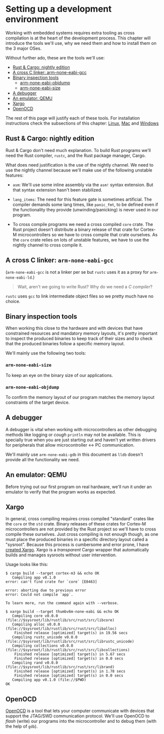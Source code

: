 # Setting up a development environment

Working with embedded systems requires extra tooling as cross compilation is at
the heart of the development process. This chapter will introduce the tools
we'll use, why we need them and how to install them on the 3 major OSes.

Without further ado, these are the tools we'll use:

- [Rust & Cargo: nightly edition][rust]
- [A cross C linker: arm-none-eabi-gcc][gcc]
- [Binary inspection tools][binutils]
  - [arm-none-eabi-objdump][objdump]
  - [arm-none-eabi-size][size]
- [A debugger][*db]
- [An emulator: QEMU][qemu]
- [Xargo][xargo]
- [OpenOCD][openocd]

The rest of this page will justify each of these tools. For installation
instructions check the subsections of this chapter: [Linux], [Mac] and [Windows]

[Linux]: linux.html
[Mac]: macos.html
[Windows]: windows.html

## Rust & Cargo: nightly edition
[rust]: tools.html#Rust%20%26%20Cargo%3A%20nightly%20edition

Rust & Cargo don't need  much explanation. To build Rust programs we'll need the
Rust compiler, `rustc`, and the Rust package manager, Cargo.

What does need justification is the use of the nightly channel. We need to use
the nightly channel because we'll make use of the following unstable features:

- `asm`: We'll use some inline assembly via the `asm!` syntax extension. But
  that syntax extension hasn't been stabilized.

- `lang_items`: The need for this feature gate is sometimes artificial. The
  compiler demands some lang times, like `panic_fmt`, to be defined even if the
  functionality they provide (unwinding/panicking) is never used in our program.

- To cross compile programs we need a cross compiled `core` crate. The Rust
  project doesn't distribute a binary release of that crate for Cortex-M
  microcontrollers so we have to cross compile that crate ourselves. As the
  `core` crate relies on lots of unstable features, we have to use the nightly
  channel to cross compile it.

## A cross C linker: `arm-none-eabi-gcc`
[gcc]: tools.html#A%20cross%20C%20linker%3A%20arm-none-eabi-gcc

(`arm-none-eabi-gcc` is not a linker per se but `rustc` uses it as a proxy for
`arm-none-eabi-ld`.)

> Wait, aren't we going to write Rust? Why do we need a *C compiler*?

`rustc` uses `gcc` to link intermediate object files so we pretty much have no
choice.

## Binary inspection tools
[binutils]: tools.html#Binary%20inspection%20tools

When working this close to the hardware and with devices that have constrained
resources and mandatory memory layouts, it's pretty important to inspect the
produced binaries to keep track of their sizes and to check that the produced
binaries follow a specific memory layout.

We'll mainly use the following two tools:

### `arm-none-eabi-size`
[size]: tools.html#arm-none-eabi-size

To keep an eye on the binary size of our applications.

### `arm-none-eabi-objdump`
[objdump]: tools.html#arm-none-eabi-objdump

To confirm the memory layout of our program matches the memory layout
constraints of the target device.

## A debugger
[*db]: tools.html#A%20debugger

A debugger is vital when working with microcontrollers as other debugging
methods like logging or *cough* `println` may not be available. This is
specially true when you are just starting out and haven't yet written drivers
for peripherals that allow microcontroller <-> PC communication.

We'll mainly use `arm-none-eabi-gdb` in this document as `lldb` doesn't provide
all the functionality we need.

## An emulator: QEMU
[qemu]: tools.html#An%20emulator%3A%20QEMU

Before trying out our first program on real hardware, we'll run it under an
emulator to verify that the program works as expected.

## Xargo
[xargo]: tools.html#Xargo

In general, cross compiling requires cross compiled "standard" crates like the
`core` or the `std` crate. Binary releases of these crates for Cortex-M
microcontrollers are not provided by the Rust project so we'll have to cross
compile these ourselves. Just cross compiling is not enough though, as one must
place the produced binaries in a specific directory layout called a "sysroot".
Because this process is cumbersome and error prone, I have [created Xargo].
Xargo is a *transparent* Cargo wrapper that automatically builds and manages
sysroots without user intervention.

[created Xargo]: https://github.com/japaric/xargo

Usage looks like this:

```
$ cargo build --target cortex-m3 && echo OK
   Compiling app v0.1.0
error: can't find crate for `core` [E0463]

error: aborting due to previous error
error: Could not compile `app`.

To learn more, run the command again with --verbose.
```

```
$ xargo build --target thumbv6m-none-eabi && echo OK
   Compiling core v0.0.0 (file://$sysroot/lib/rustlib/src/rust/src/libcore)
   Compiling alloc v0.0.0 (file://$sysroot/lib/rustlib/src/rust/src/liballoc)
    Finished release [optimized] target(s) in 19.56 secs
   Compiling rustc_unicode v0.0.0 (file://$sysroot/lib/rustlib/src/rust/src/librustc_unicode)
   Compiling collections v0.0.0 (file://$sysroot/lib/rustlib/src/rust/src/libcollections)
    Finished release [optimized] target(s) in 5.67 secs
    Finished release [optimized] target(s) in 0.0 secs
   Compiling rand v0.0.0 (file://$sysroot/lib/rustlib/src/rust/src/librand)
    Finished release [optimized] target(s) in 1.78 secs
    Finished release [optimized] target(s) in 0.0 secs
   Compiling app v0.1.0 (file://$PWD)
OK
```

## OpenOCD
[openocd]: tools.html#OpenOCD

[OpenOCD] is a tool that lets your computer communicate with devices that
support the JTAG/SWD communication protocol. We'll use OpenOCD to *flash*
(write) our programs into the microcontroller and to debug them (with the help
of `gdb`).

[OpenOCD]: http://openocd.org/
